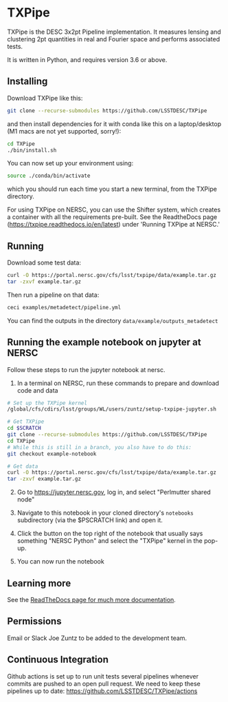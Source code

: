 TXPipe
======

TXPipe is the DESC 3x2pt Pipeline implementation. It measures lensing and clustering 2pt quantities in real and Fourier space and performs associated tests.

It is written in Python, and requires version 3.6 or above.


Installing
----------

Download TXPipe like this:

```bash
git clone --recurse-submodules https://github.com/LSSTDESC/TXPipe
```

and then install dependencies for it with conda like this on a laptop/desktop (M1 macs are not yet supported, sorry!):

```bash
cd TXPipe
./bin/install.sh
```

You can now set up your environment using:
```bash
source ./conda/bin/activate
```
which you should run each time you start a new terminal, from the TXPipe directory.

For using TXPipe on NERSC, you can use the Shifter system, which creates a container with all the requirements pre-built. See the ReadtheDocs page (https://txpipe.readthedocs.io/en/latest) under 'Running TXPipe at NERSC.' 

Running
-------

Download some test data:

```bash
curl -O https://portal.nersc.gov/cfs/lsst/txpipe/data/example.tar.gz
tar -zxvf example.tar.gz
```

Then run a pipeline on that data:

```bash
ceci examples/metadetect/pipeline.yml
```

You can find the outputs in the directory `data/example/outputs_metadetect`


Running the example notebook on jupyter at NERSC
-------------------------------------------------

Follow these steps to run the jupyter notebook at nersc.

1. In a terminal on NERSC, run these commands to prepare and download code and data

```bash
# Set up the TXPipe kernel
/global/cfs/cdirs/lsst/groups/WL/users/zuntz/setup-txpipe-jupyter.sh

# Get TXPipe
cd $SCRATCH
git clone --recurse-submodules https://github.com/LSSTDESC/TXPipe
cd TXPipe
# While this is still in a branch, you also have to do this:
git checkout example-notebook

# Get data
curl -O https://portal.nersc.gov/cfs/lsst/txpipe/data/example.tar.gz
tar -zxvf example.tar.gz
```

2. Go to https://jupyter.nersc.gov, log in, and select "Perlmutter shared node"

3. Navigate to this notebook in your cloned directory's `notebooks` subdirectory (via the $PSCRATCH link) and open it.

4. Click the button on the top right of the notebook that usually says something "NERSC Python" and select the "TXPipe" kernel in the pop-up.

5. You can now run the notebook


Learning more
-------------

See the [ReadTheDocs page for much more documentation](https://txpipe.readthedocs.io/en/latest).


Permissions
-----------

Email or Slack Joe Zuntz to be added to the development team.


Continuous Integration
----------------------

Github actions is set up to run unit tests several pipelines whenever commits are pushed to an open pull request.  We need to keep these pipelines up to date: https://github.com/LSSTDESC/TXPipe/actions

